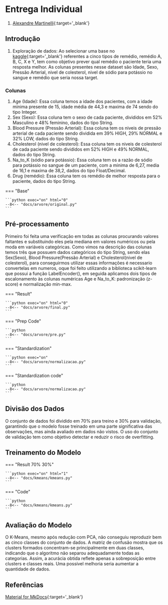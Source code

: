 
<style>
    table {
    border-collapse: collapse;
    margin: 20px 0;
    font-size: 14px;
    text-align: center;
    }
    table td, table th {
    padding: 8px 12px;
    }
</style>

# Entrega Individual 

1. [Alexandre Martinelli](https://github.com/alexandremartinelli11){:target='_blank'}


## Introdução
1. Exploração de dados: Ao selecionar uma base no [kaggle](https://www.kaggle.com/datasets/pablomgomez21/drugs-a-b-c-x-y-for-decision-trees){:target='_blank'} referentes a cinco tipos de remédio, remédio A, B, C, X e Y, tem como objetivo prever qual remédio o paciente teria uma resposta melhor. As colunas presentes nesse dataset são Idade, Sexo, Pressão Arterial, nivel de colesterol, nivel de sódio para potássio no sangue e remédio que seria nossa target. 

### Colunas
1. Age (Idade): Essa coluna temos a idade dos pacientes, com a idade minima presente de 15, idade média de 44,3 e maxima de 74 sendo do tipo Integer. 
2. Sex (Sexo): Essa coluna tem o sexo de cada paciente, divididos em 52% Masculino e 48% feminino, dados do tipo String.
3. Blood Pressure (Pressão Arterial): Essa coluna tem os niveis de pressão arterial de cada paciente sendo dividida em 39% HIGH, 29% NORMAL e 32% LOW, dados do tipo String.
4. Cholesterol (nivel de colesterol): Essa coluna tem os niveis de colesterol de cada paciente sendo divididos em 52% HIGH e 49% NORMAL, dados do tipo String.
5. Na_to_K (sódio para potássio): Essa coluna tem os a razão de sódio para potássio no sangue de um paciente, com a minima de 6,27, media de 16,1 e maxima de 38,2, dados do tipo Float/Decimal.
6. Drug (remédio): Essa coluna tem os remédio de melhor resposta para o paciente, dados do tipo String.

=== "Base"

    ```python exec="on" html="0"
    --8<-- "docs/arvore/original.py"
    ```


## Pré-processamento
Primeiro foi feita uma verificação em todas as colunas procurando valores faltantes e substituindo eles pela mediana em valores numéricos ou pela moda em variáveis categóricas. Como vimos na descrição das colunas temos três que possuem dados categóricos do tipo String, sendo elas Sex(Sexo), Blood Pressure(Pressão Arterial) e Cholesterol(nivel de colesterol), para conseguirmos utilizar essas informações é necessario convertelas em numeros, oque foi feito utilizando a biblioteca scikit-learn que possui a função LabelEncoder(), em seguida aplicamos dois tipos de escalonamento às colunas numéricas Age e Na_to_K: padronização (z-score) e normalização min-max.
 
=== "Result"

    ```python exec="on" html="0"
    --8<-- "docs/arvore/final.py"
    ```
=== "Prep Code"

    ```python
    --8<-- "docs/arvore/pre.py"
    ```
=== "Standardization"

    ```python exec="on"
    --8<-- "docs/arvore/normalizacao.py"
    ```

=== "Standardization code"

    ```python
    --8<-- "docs/arvore/normalizacao.py"
    ```

## Divisão dos Dados

O conjunto de dados foi dividido em 70% para treino e 30% para validação, garantindo que o modelo fosse treinado em uma parte significativa das observações, mas ainda avaliado em dados não vistos. O uso do conjunto de validação tem como objetivo detectar e reduzir o risco de overfitting.


## Treinamento do Modelo

=== "Result 70% 30%"

    ```python exec="on" html="1"
    --8<-- "docs/kmeans/kmeans.py"
    ```

=== "Code"

    ```python
    --8<-- "docs/kmeans/kmeans.py"
    ```

## Avaliação do Modelo

O K-Means, mesmo após redução com PCA, não conseguiu reproduzir bem as cinco classes do conjunto de dados. A matriz de confusão mostra que os clusters formados concentram-se principalmente em duas classes, indicando que o algoritmo não separou adequadamente todas as categorias. Assim, a acurácia obtida reflete apenas a sobreposição entre clusters e classes reais. Uma possível melhoria seria aumentar a quantidade de dados.



## Referências

[Material for MkDocs](https://squidfunk.github.io/mkdocs-material/reference/){:target='_blank'}